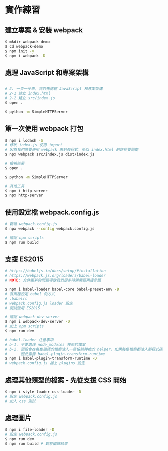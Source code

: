 # 實作練習

## 建立專案 & 安裝 webpack

```bash
$ mkdir webpack-demo
$ cd webpack-demo
$ npm init -y
$ npm i webpack -D
```

## 處理 JavaScript 和專案架構

```bash

# 2. 一步一步來，我們先處理 JavaScript 和專案架構
# 2-1 建立 index.html
# 2-2 建立 src/index.js
$ open .

$ python -m SimpleHTTPServer
```

## 第一次使用 webpack 打包

```bash
$ npm i lodash -S
# 修改 index.js 使用 import
# 因為我們將要使用 webpack 來封裝程式，所以 index.html 的路徑要調整
$ npx webpack src/index.js dist/index.js

# 檢視結果
$ open .

$ python -m SimpleHTTPServer

# 其他工具
$ npm i http-server
$ npx http-server
```

## 使用設定檔 webpack.config.js

```bash
# 新增 webpack.config.js
$ npx webpack --config webpack.config.js

# 搭配 npm scripts
$ npm run build
```

## 支援 ES2015

```bash
# https://babeljs.io/docs/setup/#installation
# https://webpack.js.org/loaders/babel-loader
# NOTE: 文件更新的問題導致我們很多時候需要兩邊參照

$ npm i babel-loader babel-core babel-preset-env -D
# 有兩種設定 babel 的方式
# .babelrc
# webpack.config.js loader 設定
# 測試使用 ES2015

# 搭配 webpack-dev-server
$ npm i webpack-dev-server -D
# 加上 npm scripts
$ npm run dev

# babel-loader 注意事項
# b-1. 不要處理 node_modules 裡面的檔案
# b-2. 預設會在每隻編譯的檔案注入一些協助轉換的 helper，如果每隻檔案都注入那程式碼就會快速變大。
#      因此需要 babel-plugin-transform-runtime
$ npm i babel-plugin-transform-runtime -D
# webpack.config.js 補上 plugins 設定
```

## 處理其他類型的檔案 - 先從支援 CSS 開始

```bash
$ npm i style-loader css-loader -D
# 設定 webpack.config.js
# 加入 css 測試
```

## 處理圖片

```bash
$ npm i file-loader -D
# 設定 webpack.config.js
$ npm run dev
$ npm run build # 觀察編譯結果
```
